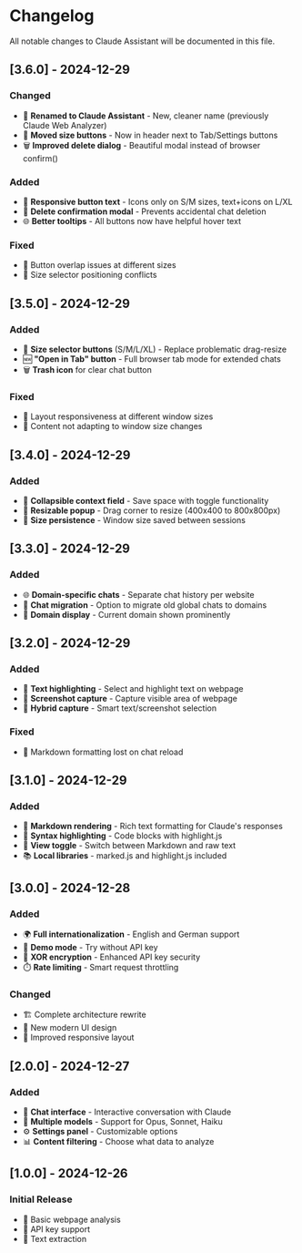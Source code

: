 # Changelog

All notable changes to Claude Assistant will be documented in this file.

## [3.6.0] - 2024-12-29

### Changed
- 🎨 **Renamed to Claude Assistant** - New, cleaner name (previously Claude Web Analyzer)
- 📍 **Moved size buttons** - Now in header next to Tab/Settings buttons
- 🗑️ **Improved delete dialog** - Beautiful modal instead of browser confirm()

### Added  
- 📱 **Responsive button text** - Icons only on S/M sizes, text+icons on L/XL
- 💬 **Delete confirmation modal** - Prevents accidental chat deletion
- 🌐 **Better tooltips** - All buttons now have helpful hover text

### Fixed
- 🐛 Button overlap issues at different sizes
- 🎯 Size selector positioning conflicts

## [3.5.0] - 2024-12-29

### Added
- 📏 **Size selector buttons** (S/M/L/XL) - Replace problematic drag-resize
- 🆕 **"Open in Tab" button** - Full browser tab mode for extended chats
- 🗑️ **Trash icon** for clear chat button

### Fixed
- 🔧 Layout responsiveness at different window sizes
- 🐛 Content not adapting to window size changes

## [3.4.0] - 2024-12-29

### Added
- 📂 **Collapsible context field** - Save space with toggle functionality
- 🔄 **Resizable popup** - Drag corner to resize (400x400 to 800x800px)
- 💾 **Size persistence** - Window size saved between sessions

## [3.3.0] - 2024-12-29

### Added
- 🌐 **Domain-specific chats** - Separate chat history per website
- 🔄 **Chat migration** - Option to migrate old global chats to domains
- 📍 **Domain display** - Current domain shown prominently

## [3.2.0] - 2024-12-29

### Added
- 📝 **Text highlighting** - Select and highlight text on webpage
- 📸 **Screenshot capture** - Capture visible area of webpage
- 🎯 **Hybrid capture** - Smart text/screenshot selection

### Fixed
- 🐛 Markdown formatting lost on chat reload

## [3.1.0] - 2024-12-29

### Added
- 📝 **Markdown rendering** - Rich text formatting for Claude's responses
- 🎨 **Syntax highlighting** - Code blocks with highlight.js
- 🔄 **View toggle** - Switch between Markdown and raw text
- 📚 **Local libraries** - marked.js and highlight.js included

## [3.0.0] - 2024-12-28

### Added
- 🌍 **Full internationalization** - English and German support
- 🎯 **Demo mode** - Try without API key
- 🔐 **XOR encryption** - Enhanced API key security
- ⏱️ **Rate limiting** - Smart request throttling

### Changed
- 🏗️ Complete architecture rewrite
- 🎨 New modern UI design
- 📱 Improved responsive layout

## [2.0.0] - 2024-12-27

### Added
- 💬 **Chat interface** - Interactive conversation with Claude
- 🤖 **Multiple models** - Support for Opus, Sonnet, Haiku
- ⚙️ **Settings panel** - Customizable options
- 📊 **Content filtering** - Choose what data to analyze

## [1.0.0] - 2024-12-26

### Initial Release
- 🚀 Basic webpage analysis
- 🔑 API key support
- 📄 Text extraction